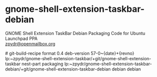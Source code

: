 gnome-shell-extension-taskbar-debian
====================================

GNOME Shell Extension TaskBar Debian Packaging Code for Ubuntu Launchpad PPA      
zpydr@openmailbox.org

<p># git-build-recipe format 0.4 deb-version 57-0~{date}+{revno}     
lp:~zpydr/gnome-shell-extension-taskbar/+git/gnome-shell-extension-taskbar     
nest-part packaging lp:~zpydr/gnome-shell-extension-taskbar-debian/+git/gnome-shell-extension-taskbar-debian debian debian</p>     
